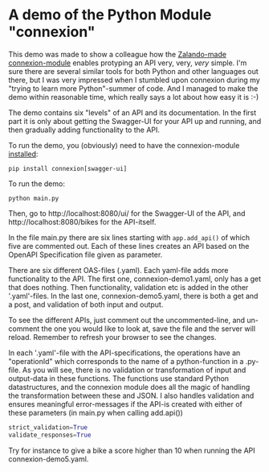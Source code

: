 # A demo of the Python Module "connexion"
This demo was made to show a colleague how the
[Zalando-made connexion-module](https://connexion.readthedocs.io/en/latest/) enables protyping an API very, very,
_very_ simple. I'm sure there are several similar tools for both Python and other languages out there, but I was very
impressed when I stumbled upon connexion during my "trying to learn more Python"-summer of code. And I managed to make
the demo within reasonable time, which really says a lot about how easy it is :-)

The demo contains six "levels" of an API and its documentation. In the first part it is only about getting the
Swagger-UI for your API up and running, and then gradually adding functionality to the API.

To run the demo, you (obviously) need to have the connexion-module
[installed](https://connexion.readthedocs.io/en/latest/quickstart.html#installing-it):

```commandline
pip install connexion[swagger-ui]
```

To run the demo:
```commandline
python main.py
```
Then, go to http://localhost:8080/ui/ for the Swagger-UI of the API, and http://localhost:8080/bikes for the API-itself. 

In the file main.py there are six lines starting with ```app.add_api()``` of which five are commented out. Each of these
lines creates an API based on the OpenAPI Specification file given as parameter. 

There are six different OAS-files (.yaml). Each yaml-file adds more functionality to
the API. The first one, connexion-demo1.yaml, only has a get that does nothing. Then functionality, validation etc is
added in the other '.yaml'-files. In the last one, connexion-demo5.yaml, there is both a get and a post, and validation
of both input and output.

To see the different APIs, just comment out the uncommented-line, and un-comment the one you would like to look at, save
the file and the server will reload. Remember to refresh your browser to see the changes.

In each '.yaml'-file with the API-specifications, the operations have an "operationId" which corresponds to the name of 
a python-function in a .py-file. As you will see, there is no validation or transformation of input and output-data in
these functions. The functions use standard Python datastructures, and the connexion module does all the magic of
handling the transformation between these and JSON. I also handles validation and ensures meaningful error-messages
if the API-is created with either of these parameters (in main.py when calling add.api())
```python
strict_validation=True
validate_responses=True
```
Try for instance to give a bike a score higher than 10 when running the API connexion-demo5.yaml.